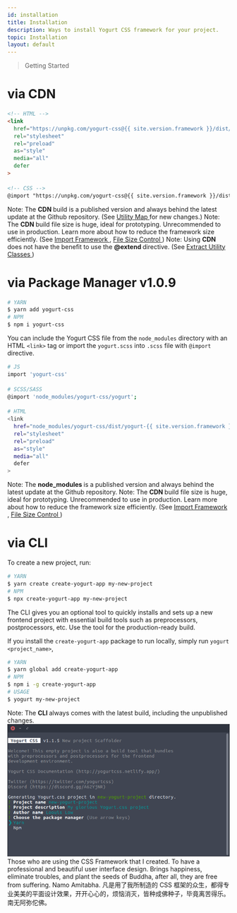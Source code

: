 ```yaml
---
id: installation
title: Installation
description: Ways to install Yogurt CSS framework for your project.
topic: Installation
layout: default
---
```


> Getting Started

# via CDN

```html
<!-- HTML -->
<link
  href="https://unpkg.com/yogurt-css@{{ site.version.framework }}/dist/yogurt-{{ site.version.framework }}_solidcore.min.css"
  rel="stylesheet"
  rel="preload"
  as="style"
  media="all"
  defer
>

<!-- CSS -->
@import "https://unpkg.com/yogurt-css@{{ site.version.framework }}/dist/yogurt-{{ site.version.framework }}_solidcore.min.css";
```

<y class="mt-4 mx-4 p-3 border-l-8 border-gray-600 text-sm text-gray-600 bg-gray-200 (dark)bg-gray-800">
  <span class="pr-1 font-semibold">
    Note:
  </span>
  The
  <strong>
    CDN
  </strong>
  build is a published version and always behind the latest update at the Github repository. (See
  <a href="/utility-map/">
    Utility Map
  </a> for new changes.)
</y>

<y class="my-2 mx-4 p-3 border-l-8 border-gray-600 text-sm text-gray-600 bg-gray-200 (dark)bg-gray-800">
  <span class="pr-1 font-semibold">
    Note:
  </span>
  The
  <strong>
    CDN
  </strong>
  build file size is huge, ideal for prototyping. Unrecommended to use in production. Learn more about how to reduce the framework size efficiently. (See
  <a href="/import-framework/#create-empty-project-manually">
    Import Framework
  </a>,
  <a href="/file-size-control/">
    File Size Control
  </a>)
</y>

<y class="mb-4 mx-4 p-3 border-l-8 border-orange-600 text-sm text-orange-600 (dark)text-orange-500 bg-orange-200 (dark)bg-orange-900">
  <span class="pr-1 font-semibold">
    Note:
  </span>
  Using
  <strong>
  CDN
  </strong>
  does not have the benefit to use the
  <strong>
    @extend
  </strong>
  directive. (See
  <a href="/extract-utility-classes/">
    Extract Utility Classes
  </a>)
</y>

# via Package Manager <span class="ml-1 px-2 py-1 text-sm text-gray-600 (dark)text-charcoal-100 bg-gray-300 (dark)bg-gray-600">v1.0.9</span>

```bash
# YARN
$ yarn add yogurt-css
# NPM
$ npm i yogurt-css
````

You can include the Yogurt CSS file from the `node_modules` directory with an HTML `<link>` tag or import the `yogurt.scss` into `.scss` file with `@import` directive.

```bash
# JS
import 'yogurt-css'

# SCSS/SASS
@import 'node_modules/yogurt-css/yogurt';

# HTML
<link
  href="node_modules/yogurt-css/dist/yogurt-{{ site.version.framework }}_solidcore.min.css"
  rel="stylesheet"
  rel="preload"
  as="style"
  media="all"
  defer
>
```

<y class="mt-4 mx-4 p-3 border-l-8 border-gray-600 text-sm text-gray-600 bg-gray-200 (dark)bg-gray-800">
  <span class="pr-1 font-semibold">
    Note:
  </span>
  The
  <strong>
    node_modules
  </strong>
  is a published version and always behind the latest update at the Github repository.
</y>

<y class="mt-2 mx-4 p-3 border-l-8 border-gray-600 text-sm text-gray-600 bg-gray-200 (dark)bg-gray-800">
  <span class="pr-1 font-semibold">
    Note:
  </span>
  The
  <strong>
    CDN
  </strong>
  build file size is huge, ideal for prototyping. Unrecommended to use in production. Learn more about how to reduce the framework size efficiently. (See
  <a href="/import-framework/#create-empty-project-manually">
    Import Framework
  </a>,
  <a href="/file-size-control/">
    File Size Control
  </a>)
</y>

# via CLI

To create a new project, run:

```bash
# YARN
$ yarn create create-yogurt-app my-new-project
# NPM
$ npx create-yogurt-app my-new-project
```

The CLI gives you an optional tool to quickly installs and sets up a new frontend project with essential build tools such as preprocessors, postprocessors, etc. Use the tool for the production-ready build.

If you install the `create-yogurt-app` package to run locally, simply run `yogurt <project_name>`,

```bash
# YARN
$ yarn global add create-yogurt-app
# NPM
$ npm i -g create-yogurt-app
# USAGE
$ yogurt my-new-project
```

<y class="my-4 mx-4 p-3 border-l-8 border-gray-600 text-sm text-gray-600 bg-gray-200 (dark)bg-gray-800">
  <span class="pr-1 font-semibold">
    Note:
  </span>
  The
  <strong>
    CLI
  </strong>
  always comes with the latest build, including the unpublished changes.
</y>

<y class="mx-4 py-4">
  <img
    class="image-optimize-crisp filter saturate-5 w-full h-full object-fit object-center rounded-lg"
    src="/images/content/yogurt_cli_screenshot_01.png"
    loading="lazy"
    alt="Yogurt CLI"
  >
</y>

<y class="mt-6 text-gray-600 text-xs">
  Those who are using the CSS Framework that I created. To have a professional and beautiful user interface design. Brings happiness, eliminate troubles, and plant the seeds of Buddha, after all, they are free from suffering. Namo Amitabha.
  <y class="mt-2">
    凡是用了我所制造的 CSS 框架的众生，都得专业美美的平面设计效果，开开心心的，烦恼消灭，皆种成佛种子，毕竟离苦得乐。南无阿弥佗佛。
  </y>
</y>